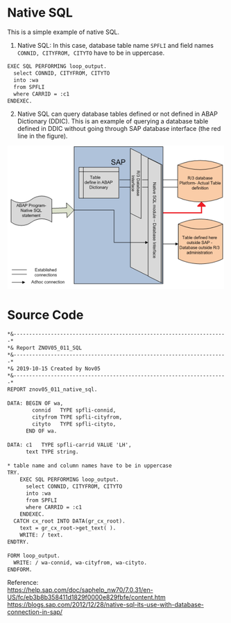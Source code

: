 ﻿# Native SQL

This is a simple example of native SQL.

1. Native SQL: In this case, database table name `SPFLI` and field names `CONNID, CITYFROM, CITYTO` have to be in uppercase.
```
EXEC SQL PERFORMING loop_output.
  select CONNID, CITYFROM, CITYTO
  into :wa
  from SPFLI
  where CARRID = :c1
ENDEXEC.
```
 
2. Native SQL can query database tables defined or not defined in ABAP Dictionary (DDIC). This is an example of querying a database table defined in DDIC without going through SAP database interface (the red line in the figure).

<img src="https://github.com/Nov05/pictures/blob/master/ABAP%20101/database_access_through_native_sql_statement_170145.png?raw=true" width=500>

# Source Code

```
*&---------------------------------------------------------------------*
*& Report ZNOV05_011_SQL
*&---------------------------------------------------------------------*
*& 2019-10-15 Created by Nov05
*&---------------------------------------------------------------------*
REPORT znov05_011_native_sql.

DATA: BEGIN OF wa,
        connid   TYPE spfli-connid,
        cityfrom TYPE spfli-cityfrom,
        cityto   TYPE spfli-cityto,
      END OF wa.

DATA: c1   TYPE spfli-carrid VALUE 'LH',
      text TYPE string.

* table name and column names have to be in uppercase
TRY.
    EXEC SQL PERFORMING loop_output.
      select CONNID, CITYFROM, CITYTO
      into :wa
      from SPFLI
      where CARRID = :c1
    ENDEXEC.
  CATCH cx_root INTO DATA(gr_cx_root).
    text = gr_cx_root->get_text( ).
    WRITE: / text.
ENDTRY.

FORM loop_output.
  WRITE: / wa-connid, wa-cityfrom, wa-cityto.
ENDFORM.
```

Reference:    
https://help.sap.com/doc/saphelp_nw70/7.0.31/en-US/fc/eb3b8b358411d1829f0000e829fbfe/content.htm     
https://blogs.sap.com/2012/12/28/native-sql-its-use-with-database-connection-in-sap/    
